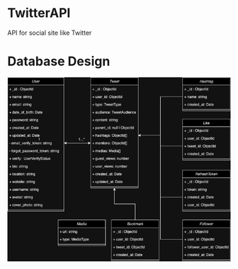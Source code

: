 # TwitterAPI
API for social site like Twitter

# Database Design

![Database Design](https://github.com/dandev947366/TwitterAPI/blob/main/designs/twitterapidb.drawio.png)

